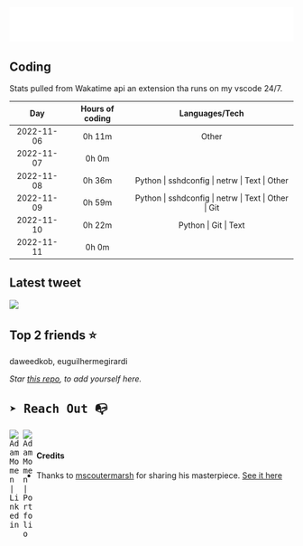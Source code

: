
![test image size](/assets/welcome_message.gif)

## Coding
Stats pulled from Wakatime api an extension tha runs on my vscode 24/7.

|Day|Hours of coding|Languages/Tech|
|:-:|:-:|:-:|
|2022-11-06|0h 11m|Other|
|2022-11-07|0h 0m||
|2022-11-08|0h 36m|Python &#124; sshdconfig &#124; netrw &#124; Text &#124; Other|
|2022-11-09|0h 59m|Python &#124; sshdconfig &#124; netrw &#124; Text &#124; Other &#124; Git|
|2022-11-10|0h 22m|Python &#124; Git &#124; Text|
|2022-11-11|0h 0m||

## Latest tweet
[<img src="<tweet-image-url>" width="400">](<tweet-url>)

## Top 2 friends ⭐️
daweedkob, euguilhermegirardi

*Star [this repo](https://github.com/AdamMomen/AdamMomen), to add yourself here.*


<samp>

## ➤ Reach Out :mailbox_with_no_mail:

>
  <a href="https://www.linkedin.com/in/adam-momen-99596275/">
     <img align="left" alt="Adam Momen | Linkedin" width="24px" src="./assets/Linkedin.svg" />
   </a>

   <a href="https://adammomen.com/">
     <img align="left" alt="Adam Momen | Portfolio" width="24px" src="./assets/web.svg" />
   </a>

</samp>

<br>

#### Credits
* Thanks to [mscoutermarsh](https://github.com/mscoutermarsh) for sharing his masterpiece. [See it here](https://github.com/mscoutermarsh/mscoutermarsh)